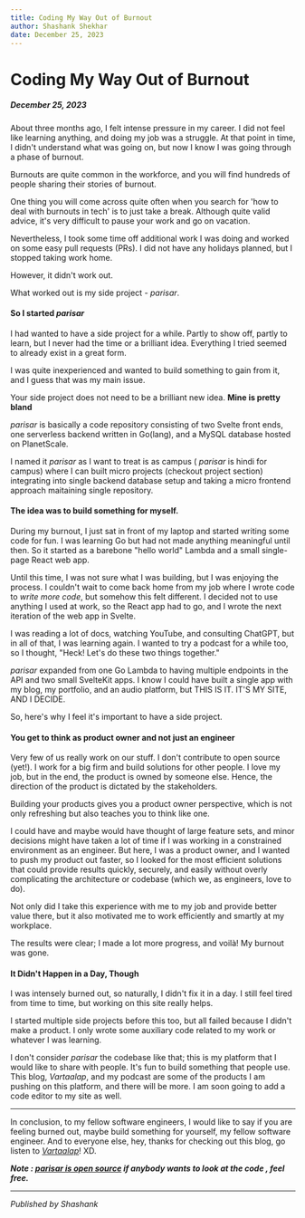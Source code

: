```yaml
---
title: Coding My Way Out of Burnout
author: Shashank Shekhar
date: December 25, 2023
---
```


# Coding My Way Out of Burnout

##### December 25, 2023

About three months ago, I felt intense pressure in my career. I did not feel like learning anything, and doing my job was a struggle. At that point in time, I didn't understand what was going on, but now I know I was going through a phase of burnout.

Burnouts are quite common in the workforce, and you will find hundreds of people sharing their stories of burnout.

One thing you will come across quite often when you search for 'how to deal with burnouts in tech' is to just take a break. Although quite valid advice, it's very difficult to pause your work and go on vacation.

Nevertheless, I took some time off additional work I was doing and worked on some easy pull requests (PRs). I did not have any holidays planned, but I stopped taking work home.

However, it didn't work out.

What worked out is my side project - _parisar_. 

#### So I started _parisar_

I had wanted to have a side project for a while. Partly to show off, partly to learn, but I never had the time or a brilliant idea. Everything I tried seemed to already exist in a great form.

I was quite inexperienced and wanted to build something to gain from it, and I guess that was my main issue.

Your side project does not need to be a brilliant new idea. **Mine is pretty bland**

_parisar_ is basically a code repository consisting of two Svelte front ends, one serverless backend written in Go(lang), and a MySQL database hosted on PlanetScale.

I named it _parisar_ as I want to treat is as campus ( _parisar_ is hindi for campus) where I can built micro projects (checkout project section) integrating into single backend database setup and taking a micro frontend approach maitaining single repository. 

#### The idea was to build something for myself.

During my burnout, I just sat in front of my laptop and started writing some code for fun. I was learning Go but had not made anything meaningful until then. So it started as a barebone "hello world" Lambda and a small single-page React web app.

Until this time, I was not sure what I was building, but I was enjoying the process. I couldn't wait to come back home from my job where I wrote code to _write more code_, but somehow this felt different. I decided not to use anything I used at work, so the React app had to go, and I wrote the next iteration of the web app in Svelte.

I was reading a lot of docs, watching YouTube, and consulting ChatGPT, but in all of that, I was learning again. I wanted to try a podcast for a while too, so I thought, "Heck! Let's do these two things together."

_parisar_ expanded from one Go Lambda to having multiple endpoints in the API and two small SvelteKit apps. I know I could have built a single app with my blog, my portfolio, and an audio platform, but THIS IS IT. IT'S MY SITE, AND I DECIDE.

So, here's why I feel it's important to have a side project.

#### You get to think as product owner and not just an engineer

Very few of us really work on our stuff. I don't contribute to open source (yet!). I work for a big firm and build solutions for other people. I love my job, but in the end, the product is owned by someone else. Hence, the direction of the product is dictated by the stakeholders.

Building your products gives you a product owner perspective, which is not only refreshing but also teaches you to think like one.

I could have and maybe would have thought of large feature sets, and minor decisions might have taken a lot of time if I was working in a constrained environment as an engineer. But here, I was a product owner, and I wanted to push my product out faster, so I looked for the most efficient solutions that could provide results quickly, securely, and easily without overly complicating the architecture or codebase (which we, as engineers, love to do).

Not only did I take this experience with me to my job and provide better value there, but it also motivated me to work efficiently and smartly at my workplace.

The results were clear; I made a lot more progress, and voilà! My burnout was gone.

#### It Didn't Happen in a Day, Though

I was intensely burned out, so naturally, I didn't fix it in a day. I still feel tired from time to time, but working on this site really helps.

I started multiple side projects before this too, but all failed because I didn't make a product. I only wrote some auxiliary code related to my work or whatever I was learning.

I don't consider _parisar_ the codebase like that; this is my platform that I would like to share with people. It's fun to build something that people use. This blog, _Vartaalap_, and my podcast are some of the products I am pushing on this platform, and there will be more. I am soon going to add a code editor to my site as well.

--- 
In conclusion, to my fellow software engineers, I would like to say if you are feeling burned out, maybe build something for yourself, my fellow software engineer. And to everyone else, hey, thanks for checking out this blog, go listen to [_Vartaalap_](https://shashankshekhar-micro.pages.dev/)! XD.


_**Note : [ parisar is open source](https://github.com/thatShashankGuy/parisar.git) if anybody wants to look at the code , feel free.**_  

--- 

_Published by Shashank_